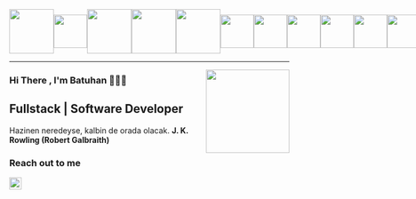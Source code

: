 <div style="display:flex">
<img src="https://www.timeshighereducation.com/cms-academic/sites/default/files/migrated_institution_logos/ytueng.png" style="margin:auto;height:80px;">

<img src="https://thumbs.dreamstime.com/b/html-css-js-icon-set-web-development-logo-icon-set-html-css-javascript-programming-symbol-html-css-js-icon-set-web-178080904.jpg" style="margin:auto;height:60px;">

<img src="https://upload.wikimedia.org/wikipedia/commons/thumb/b/bd/Logo_C_sharp.svg/1200px-Logo_C_sharp.svg.png" style="margin:auto;height:80px;">

<img src="https://fiverr-res.cloudinary.com/images/q_auto,f_auto/gigs/166943614/original/911e0844c0e26731bbd447fbf845b7daf3e50e5b/develop-asp-net-mvc-asp-net-core-web-application.jpg" style="margin:auto;height:80px;">

<img src="https://static-00.iconduck.com/assets.00/react-original-wordmark-icon-840x1024-vhmauxp6.png" style="margin:auto;height:80px;">

<img src="https://encrypted-tbn0.gstatic.com/images?q=tbn:ANd9GcTXalRyF7J7QRLkJfMwCMqA47UUDCFdHJ-dFQ&s" style="margin:auto;height:60px;">

<img src="https://www.tcpl.org/sites/default/files/2019-12/photoshop_illustrator_cs6_icons_1.jpg" style="margin:auto;height:60px;">

<img src="https://encrypted-tbn0.gstatic.com/images?q=tbn:ANd9GcR1DIlYvtaJulsJZag0JnuNVddwTFSonHeeQQ&s" style="margin:auto;height:60px;">

<img src="https://d1.awsstatic.com/asset-repository/products/amazon-rds/1024px-MySQL.ff87215b43fd7292af172e2a5d9b844217262571.png" style="margin:auto;height:60px;">


<img src="https://upload.wikimedia.org/wikipedia/commons/thumb/4/4f/PhpMyAdmin_logo.svg/2560px-PhpMyAdmin_logo.svg.png" style="margin:auto;height:60px;">

<img src="https://upload.wikimedia.org/wikipedia/commons/d/d5/Selenium_Logo.png" style="margin:auto;height:60px;">

<img src="https://encrypted-tbn0.gstatic.com/images?q=tbn:ANd9GcSXGcoUBY7LKo7aDIvVA3gM7FMO6Bm8PewopQ&s" style="margin:auto;height:60px;">

<img src="https://encrypted-tbn0.gstatic.com/images?q=tbn:ANd9GcQ9dI52Wg3WxW6kB0kyhDR2lJxKY1l07cvaXw&s" style="margin:auto;height:60px;">

<img src="https://ncarb.github.io/bootstrap/assets/img/bootstrap-stack.png" style="margin:auto;height:60px;">
<img src="https://encrypted-tbn0.gstatic.com/images?q=tbn:ANd9GcSDvqe5VgD50jycM_ZyQMhPWj7PTQVCQakqqQ&s" style="margin:auto;height:60px;">
</div>

<hr/>




</div>
<img src="https://i.giphy.com/bGgsc5mWoryfgKBx1u.webp" align="right" style="margin:auto;height:150px"/>


### Hi There , I'm Batuhan 👨‍💼🍁
## Fullstack  | Software Developer

<span>Hazinen neredeyse, kalbin de orada olacak. </Span>
<span><strong>J. K. Rowling (Robert Galbraith)</strong></span>

### Reach out to me

[<img width="22" src="https://unpkg.com/simple-icons@v13/icons/instagram.svg" align="left" />][instagram]

[instagram]: https://www.instagram.com/batuhanfy/
[linkedin]: https://www.linkedin.com/in/batuhan-korkmaz-180ab4318/